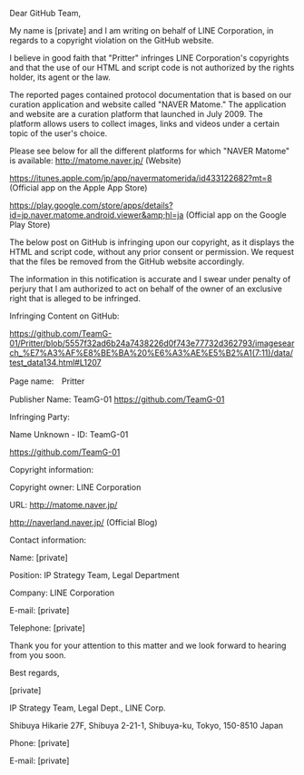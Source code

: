 Dear GitHub Team,

My
name is [private] and I am writing on behalf of LINE Corporation, in
regards to a copyright violation on the GitHub website.

I
believe in good faith that "Pritter" infringes
LINE Corporation's copyrights and that the use of our HTML and script code is not authorized
by the rights holder, its agent or the law.

The reported pages contained protocol documentation that is based on our curation application and website called "NAVER Matome."
The application and website are a curation platform that launched in July 2009.
The platform allows users to collect images, links and videos under a certain topic of the user's choice.

Please see below for all the different platforms for which "NAVER Matome" is available:
http://matome.naver.jp/ (Website)

https://itunes.apple.com/jp/app/navermatomerida/id433122682?mt=8 (Official app on the Apple App Store)

https://play.google.com/store/apps/details?id=jp.naver.matome.android.viewer&amp;hl=ja (Official app on the Google Play Store)

The
below post on GitHub is infringing upon our copyright, as it displays the HTML and script code, without any prior consent or
permission. We request that the files be removed from the GitHub website accordingly.

The
information in this notification is accurate and I swear under penalty of
perjury that I am authorized to act on behalf of the owner of an exclusive
right that is alleged to be infringed.

Infringing Content on GitHub:

https://github.com/TeamG-01/Pritter/blob/5557f32ad6b24a7438226d0f743e77732d362793/imagesearch_%E7%A3%AF%E8%BE%BA%20%E6%A3%AE%E5%B2%A1(7:11)/data/test_data134.html#L1207

Page name:　Pritter

Publisher
Name: TeamG-01
https://github.com/TeamG-01

Infringing Party:

Name Unknown - ID: TeamG-01

https://github.com/TeamG-01

Copyright information:

Copyright owner: LINE Corporation

URL: http://matome.naver.jp/

http://naverland.naver.jp/ (Official Blog)

Contact information:

Name: [private]

Position: IP Strategy Team, Legal Department

Company: LINE Corporation

E-mail: [private]

Telephone: [private]

Thank you for your attention to this matter and we look forward to hearing from you soon.

Best regards,

[private]

IP Strategy Team, Legal Dept., LINE Corp.

Shibuya Hikarie 27F, Shibuya 2-21-1, Shibuya-ku, Tokyo, 150-8510 Japan

Phone: [private]

E-mail: [private]
